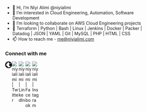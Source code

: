- 👋 Hi, I’m Niyi Alimi @niyialimi
- 👀 I’m interested in Cloud Engineering, Automation, Software Development
- 💞️ I’m looking to collaborate on AWS Cloud Engineering projects
- 📁 Terraform | Python | Bash | Linux | Jenkins | Docker | Packer | Datadog | JSON | YAML | Git | MySQL | PHP | HTML | CSS
- 📫 How to reach me - me@niyialimi.com

### Connect with me

[<img align="left" alt="niyialimi" width="22" src="https://raw.githubusercontent.com/iconic/open-iconic/master/svg/globe.svg" />][website]
[<img align="left" alt="niyialimi | Twitter" width="22" src="https://cdn.jsdelivr.net/npm/simple-icons@v3/icons/twitter.svg" />][twitter]
[<img align="left" alt="niyialimi | LinkedIn" width="22" src="https://cdn.jsdelivr.net/npm/simple-icons@v3/icons/linkedin.svg" />][linkedin]
[<img align="left" alt="niyialimi | Facebook" width="22" src="https://cdn.jsdelivr.net/npm/simple-icons@v3/icons/facebook.svg" />][facebook]
[<img align="left" alt="niyialimi | Instagram" width="22" src="https://cdn.jsdelivr.net/npm/simple-icons@v3/icons/instagram.svg" />][instagram]

[website]: https://niyialimi.com
[twitter]: https://twitter.com/alimioyeniyi
[linkedin]: https://linkedin.com/in/niyialimi
[facebook]: https://facebook.com/alimioyeniyi
[instagram]: https://instagram.com/niyi_alimi

<!---
niyialimi/niyialimi is a ✨ special ✨ repository because its `README.md` (this file) appears on your GitHub profile.
You can click the Preview link to take a look at your changes.
--->

